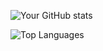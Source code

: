 ![Your GitHub stats](https://github-readme-stats.vercel.app/api?username=zorncbllr&show_icons=true&theme=dark&bg_color=0A1128&title_color=5E81AC&text_color=ECEFF4&icon_color=88C0D0&border_color=3B4252&hide_border=false)

![Top Languages](https://github-readme-stats.vercel.app/api/top-langs/?username=zorncbllr&layout=compact)
